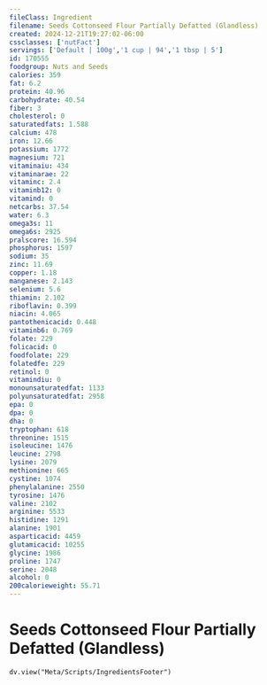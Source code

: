 ```yaml
---
fileClass: Ingredient
filename: Seeds Cottonseed Flour Partially Defatted (Glandless)
created: 2024-12-21T19:27:02-06:00
cssclasses: ['nutFact']
servings: ['Default | 100g','1 cup | 94','1 tbsp | 5']
id: 170555
foodgroup: Nuts and Seeds
calories: 359
fat: 6.2
protein: 40.96
carbohydrate: 40.54
fiber: 3
cholesterol: 0
saturatedfats: 1.588
calcium: 478
iron: 12.66
potassium: 1772
magnesium: 721
vitaminaiu: 434
vitaminarae: 22
vitaminc: 2.4
vitaminb12: 0
vitamind: 0
netcarbs: 37.54
water: 6.3
omega3s: 11
omega6s: 2925
pralscore: 16.594
phosphorus: 1597
sodium: 35
zinc: 11.69
copper: 1.18
manganese: 2.143
selenium: 5.6
thiamin: 2.102
riboflavin: 0.399
niacin: 4.065
pantothenicacid: 0.448
vitaminb6: 0.769
folate: 229
folicacid: 0
foodfolate: 229
folatedfe: 229
retinol: 0
vitamindiu: 0
monounsaturatedfat: 1133
polyunsaturatedfat: 2958
epa: 0
dpa: 0
dha: 0
tryptophan: 618
threonine: 1515
isoleucine: 1476
leucine: 2798
lysine: 2079
methionine: 665
cystine: 1074
phenylalanine: 2550
tyrosine: 1476
valine: 2102
arginine: 5533
histidine: 1291
alanine: 1901
asparticacid: 4459
glutamicacid: 10255
glycine: 1986
proline: 1747
serine: 2048
alcohol: 0
200calorieweight: 55.71
---
```


# Seeds Cottonseed Flour Partially Defatted (Glandless)

```dataviewjs
dv.view("Meta/Scripts/IngredientsFooter")
```